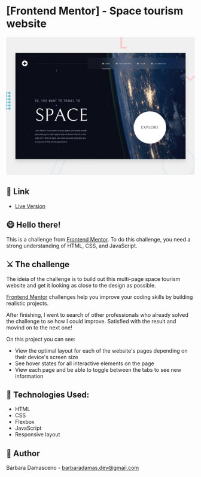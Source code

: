 # [Frontend Mentor] - Space tourism website

![Design preview for the Space tourism website coding challenge](./preview.jpg)

## 🔗 Link

- [Live Version](https://barbaradamasdev.github.io/Space-Travel-Site/)

## 😄 Hello there!

This is a challenge from [Frontend Mentor](https://www.frontendmentor.io).
To do this challenge, you need a strong understanding of HTML, CSS, and JavaScript.

## ⚔️ The challenge

The ideia of the challenge is to build out this multi-page space tourism website and get it looking as close to the design as possible. 

[Frontend Mentor](https://www.frontendmentor.io) challenges help you improve your coding skills by building realistic projects.

After finishing, I went to search of other professionals who already solved the challenge to se how I could improve. Satisfied with the result and movind on to the next one!

On this project you can see:
- View the optimal layout for each of the website's pages depending on their device's screen size
- See hover states for all interactive elements on the page
- View each page and be able to toggle between the tabs to see new information

## 💾 Technologies Used:

- HTML
- CSS
- Flexbox
- JavaScript
- Responsive layout

## 🐼 Author

Bárbara Damasceno - barbaradamas.dev@gmail.com
